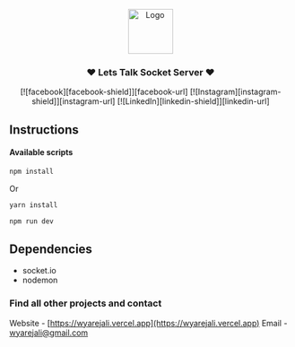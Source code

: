 <p align="center">
<img src="https://wyarejali.vercel.app/_next/image?url=%2F_next%2Fstatic%2Fmedia%2Ffavicon.748daa43.png&w=384&q=75" alt="Logo" width="80" height="80">
</p>

<h3 align="center">❤️ Lets Talk Socket Server ❤️</h3>
<p align="center">
[![facebook][facebook-shield]][facebook-url] [![Instagram][instagram-shield]][instagram-url] [![LinkedIn][linkedin-shield]][linkedin-url]
</p>

<!-- Instruction -->

## Instructions

#### Available scripts

```bash
npm install
```

Or

```bash
yarn install
```

```bash
npm run dev
```

## Dependencies

- socket.io
- nodemon

### Find all other projects and contact

Website - [https://wyarejali.vercel.app](https://wyarejali.vercel.app)
Email - [wyarejali@gmail.com](mailto:wyarejali@gmail.com)

<!-- MARKDOWN LINKS & IMAGES -->

[facebook-shield]: https://img.shields.io/badge/-Facebook-black.svg?style=flat-square&logo=facebook&color=555&logoColor=white
[facebook-url]: https://facebook.com/wyarejali
[instagram-shield]: https://img.shields.io/badge/-Instagram-black.svg?style=flat-square&logo=instagram&color=555&logoColor=white
[instagram-url]: https://instagram.com/wyarejali
[linkedin-shield]: https://img.shields.io/badge/-LinkedIn-black.svg?style=flat-square&logo=linkedin&colorB=555
[linkedin-url]: https://linkedin.com/in/wyarejali
